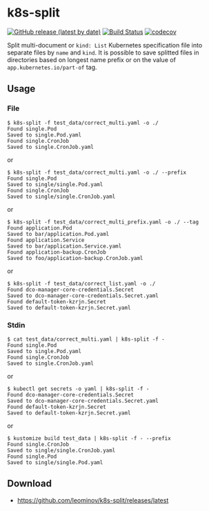 # k8s-split

[![GitHub release (latest by date)](https://img.shields.io/github/v/release/leominov/k8s-split)](https://github.com/leominov/k8s-split/releases/latest)
[![Build Status](https://travis-ci.com/leominov/k8s-split.svg?branch=master)](https://travis-ci.com/leominov/k8s-split)
[![codecov](https://codecov.io/gh/leominov/k8s-split/branch/master/graph/badge.svg)](https://codecov.io/gh/leominov/k8s-split)

Split multi-document or `kind: List` Kubernetes specification file into separate files by `name` and `kind`. It is possible to save splitted files in directories based on longest name prefix or on the value of `app.kubernetes.io/part-of` tag.

## Usage

### File

```
$ k8s-split -f test_data/correct_multi.yaml -o ./
Found single.Pod
Saved to single.Pod.yaml
Found single.CronJob
Saved to single.CronJob.yaml
```

or

```
$ k8s-split -f test_data/correct_multi.yaml -o ./ --prefix
Found single.Pod
Saved to single/single.Pod.yaml
Found single.CronJob
Saved to single/single.CronJob.yaml
```

or

```
$ k8s-split -f test_data/correct_multi_prefix.yaml -o ./ --tag
Found application.Pod
Saved to bar/application.Pod.yaml
Found application.Service
Saved to bar/application.Service.yaml
Found application-backup.CronJob
Saved to foo/application-backup.CronJob.yaml
```

or

```
$ k8s-split -f test_data/correct_list.yaml -o ./
Found dco-manager-core-credentials.Secret
Saved to dco-manager-core-credentials.Secret.yaml
Found default-token-kzrjn.Secret
Saved to default-token-kzrjn.Secret.yaml
```

### Stdin

```
$ cat test_data/correct_multi.yaml | k8s-split -f -
Found single.Pod
Saved to single.Pod.yaml
Found single.CronJob
Saved to single.CronJob.yaml
```

or

```
$ kubectl get secrets -o yaml | k8s-split -f -
Found dco-manager-core-credentials.Secret
Saved to dco-manager-core-credentials.Secret.yaml
Found default-token-kzrjn.Secret
Saved to default-token-kzrjn.Secret.yaml
```

or

```
$ kustomize build test_data | k8s-split -f - --prefix
Found single.CronJob
Saved to single/single.CronJob.yaml
Found single.Pod
Saved to single/single.Pod.yaml
```

## Download

* https://github.com/leominov/k8s-split/releases/latest
